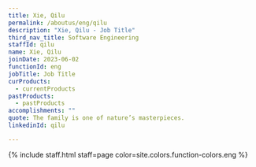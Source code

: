 ```yaml
---
title: Xie, Qilu
permalink: /aboutus/eng/qilu
description: "Xie, Qilu - Job Title"
third_nav_title: Software Engineering
staffId: qilu
name: Xie, Qilu
joinDate: 2023-06-02
functionId: eng
jobTitle: Job Title
curProducts:
  - currentProducts
pastProducts:
  - pastProducts
accomplishments: ""
quote: The family is one of nature’s masterpieces.
linkedinId: qilu

---
```


{% include staff.html staff=page color=site.colors.function-colors.eng %}
